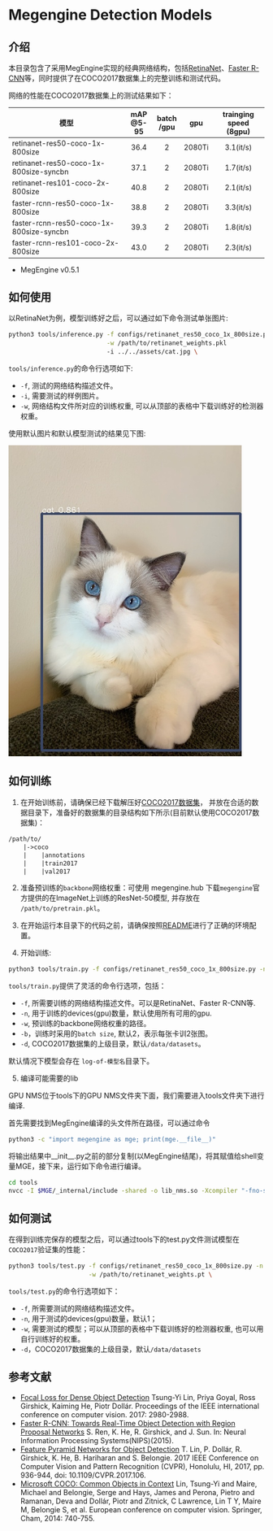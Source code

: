 # Megengine Detection Models

## 介绍

本目录包含了采用MegEngine实现的经典网络结构，包括[RetinaNet](https://arxiv.org/pdf/1708.02002>)、[Faster R-CNN](https://arxiv.org/pdf/1612.03144.pdf)等，同时提供了在COCO2017数据集上的完整训练和测试代码。

网络的性能在COCO2017数据集上的测试结果如下：

| 模型                                     | mAP<br>@5-95 | batch<br>/gpu | gpu    | trainging speed<br>(8gpu) |
| ---                                      | :---:        | :---:         | :---:  | :---:                     |
| retinanet-res50-coco-1x-800size          | 36.4         | 2             | 2080Ti | 3.1(it/s)                 |
| retinanet-res50-coco-1x-800size-syncbn   | 37.1         | 2             | 2080Ti | 1.7(it/s)                 |
| retinanet-res101-coco-2x-800size         | 40.8         | 2             | 2080Ti | 2.1(it/s)                 |
| faster-rcnn-res50-coco-1x-800size        | 38.8         | 2             | 2080Ti | 3.3(it/s)                 |
| faster-rcnn-res50-coco-1x-800size-syncbn | 39.3         | 2             | 2080Ti | 1.8(it/s)                 |
| faster-rcnn-res101-coco-2x-800size       | 43.0         | 2             | 2080Ti | 2.3(it/s)                 |

* MegEngine v0.5.1

## 如何使用

以RetinaNet为例，模型训练好之后，可以通过如下命令测试单张图片:

```bash
python3 tools/inference.py -f configs/retinanet_res50_coco_1x_800size.py \
                           -w /path/to/retinanet_weights.pkl
                           -i ../../assets/cat.jpg \
```

`tools/inference.py`的命令行选项如下:

- `-f`, 测试的网络结构描述文件。
- `-i`, 需要测试的样例图片。
- `-w`, 网络结构文件所对应的训练权重, 可以从顶部的表格中下载训练好的检测器权重。

使用默认图片和默认模型测试的结果见下图:

![demo image](../../assets/cat_det_out.jpg)

## 如何训练

1. 在开始训练前，请确保已经下载解压好[COCO2017数据集](http://cocodataset.org/#download)，
并放在合适的数据目录下，准备好的数据集的目录结构如下所示(目前默认使用COCO2017数据集)：

```
/path/to/
    |->coco
    |    |annotations
    |    |train2017
    |    |val2017
```

2. 准备预训练的`backbone`网络权重：可使用 megengine.hub 下载`megengine`官方提供的在ImageNet上训练的ResNet-50模型, 并存放在 `/path/to/pretrain.pkl`。

3. 在开始运行本目录下的代码之前，请确保按照[README](../../../README.md)进行了正确的环境配置。

4. 开始训练:

```bash
python3 tools/train.py -f configs/retinanet_res50_coco_1x_800size.py -n 8
```

`tools/train.py`提供了灵活的命令行选项，包括：

- `-f`, 所需要训练的网络结构描述文件。可以是RetinaNet、Faster R-CNN等.
- `-n`, 用于训练的devices(gpu)数量，默认使用所有可用的gpu.
- `-w`, 预训练的backbone网络权重的路径。
- `-b`，训练时采用的`batch size`, 默认2，表示每张卡训2张图。
- `-d`, COCO2017数据集的上级目录，默认`/data/datasets`。

默认情况下模型会存在 `log-of-模型名`目录下。

5. 编译可能需要的lib

GPU NMS位于tools下的GPU NMS文件夹下面，我们需要进入tools文件夹下进行编译.

首先需要找到MegEngine编译的头文件所在路径，可以通过命令

```bash
python3 -c "import megengine as mge; print(mge.__file__)"
```
将输出结果中__init__.py之前的部分复制(以MegEngine结尾)，将其赋值给shell变量MGE，接下来，运行如下命令进行编译。

```bash
cd tools
nvcc -I $MGE/_internal/include -shared -o lib_nms.so -Xcompiler "-fno-strict-aliasing -fPIC" gpu_nms/nms.cu
```

## 如何测试

在得到训练完保存的模型之后，可以通过tools下的test.py文件测试模型在`COCO2017`验证集的性能：

```bash
python3 tools/test.py -f configs/retinanet_res50_coco_1x_800size.py -n 8 \
                      -w /path/to/retinanet_weights.pt \
```

`tools/test.py`的命令行选项如下：

- `-f`, 所需要测试的网络结构描述文件。
- `-n`, 用于测试的devices(gpu)数量，默认1；
- `-w`, 需要测试的模型；可以从顶部的表格中下载训练好的检测器权重, 也可以用自行训练好的权重。
- `-d`，COCO2017数据集的上级目录，默认`/data/datasets`

## 参考文献

- [Focal Loss for Dense Object Detection](https://arxiv.org/pdf/1708.02002) Tsung-Yi Lin, Priya Goyal, Ross Girshick, Kaiming He, Piotr Dollár. Proceedings of the IEEE international conference on computer vision. 2017: 2980-2988.
- [Faster R-CNN: Towards Real-Time Object Detection with Region Proposal Networks](https://arxiv.org/pdf/1506.01497.pdf) S. Ren, K. He, R. Girshick, and J. Sun. In: Neural Information Processing Systems(NIPS)(2015).
- [Feature Pyramid Networks for Object Detection](https://arxiv.org/pdf/1612.03144.pdf) T. Lin, P. Dollár, R. Girshick, K. He, B. Hariharan and S. Belongie. 2017 IEEE Conference on Computer Vision and Pattern Recognition (CVPR), Honolulu, HI, 2017, pp. 936-944, doi: 10.1109/CVPR.2017.106.
- [Microsoft COCO: Common Objects in Context](https://arxiv.org/pdf/1405.0312.pdf)  Lin, Tsung-Yi and Maire, Michael and Belongie, Serge and Hays, James and Perona, Pietro and Ramanan, Deva and Dollár, Piotr and Zitnick, C Lawrence, Lin T Y, Maire M, Belongie S, et al. European conference on computer vision. Springer, Cham, 2014: 740-755.

